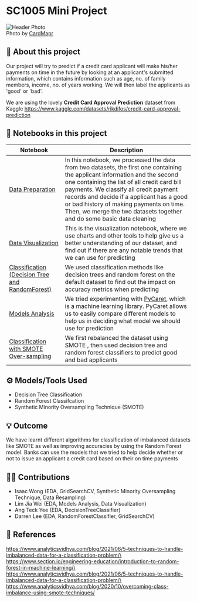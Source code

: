 # SC1005 Mini Project 
![Header Photo](https://res.cloudinary.com/jiawoi/image/upload/v1650712074/banner.jpg)\
Photo by [CardMapr](https://unsplash.com/@cardmapr?utm_source=unsplash&utm_medium=referral&utm_content=creditCopyText)
  
  
## 🎨 About this project
Our project will try to predict if a credit card applicant will make his/her payments on time in the future by looking at an applicant's submitted information, which contains information such as age, no. of family members, income, no. of years working. We will then label the applicants as 'good' or 'bad'.  

We are using the lovely **Credit Card Approval Prediction** dataset from Kaggle https://www.kaggle.com/datasets/rikdifos/credit-card-approval-prediction

## 📔 Notebooks in this project

| Notebook  | Description |
| ------------- | ------------- |
| [Data Preparation](https://github.com/SC8-Team-2/SC1015-Mini-Project/blob/main/Data%20Preparation.ipynb) | In this notebook, we processed the data from two datasets, the first one containing the applicant information and the second one containing the list of all credit card bill payments. We classify all credit payment records and decide if a applicant has a good or bad history of making payments on time. Then, we merge the two datasets together and do some basic data cleaning |
| [Data Visualization](https://github.com/SC8-Team-2/SC1015-Mini-Project/blob/main/Data%20Visualization.ipynb) | This is the visualization notebook, where we use charts and other tools to help give us a better understanding of our dataset, and find out if there are any notable trends that we can use for predicting |
| [Classification (Decision Tree and RandomForest)](https://github.com/SC8-Team-2/SC1015-Mini-Project/blob/main/Classification%20(Decision%20Tree%20and%20RandomForest).ipynb) | We used classification methods like decision trees and random forest on the default dataset to find out the impact on accuracy metrics when predicting  |
| [Models Analysis](https://github.com/SC8-Team-2/SC1015-Mini-Project/blob/main/Models%20Analysis.ipynb) | We tried experimenting with [PyCaret](https://pycaret.org/), which is a machine learning library. PyCaret allows us to easily compare different models to help us in deciding what model we should use for prediction |
| [Classification with SMOTE Over-sampling](https://github.com/SC8-Team-2/SC1015-Mini-Project/blob/main/Classification%20with%20SMOTE%20Over-sampling.ipynb) | We first rebalanced the dataset using SMOTE , then used decision tree and random forest classifiers to predict good and bad applicants|

## ⚙️ Models/Tools Used
- Decision Tree Classification
- Random Forest Classifcation
- Synthetic Minority Oversampling Technique (SMOTE)

## 💡 Outcome
We have learnt different algorithms for classification of imbalanced datasets like SMOTE as well as improving accuracies by using the Random Forest model.
Banks can use the models that we tried to help decide whether or not to issue an applicant a credit card based on their on time payments

## 🙋‍♂️ Contributions
- Isaac Wong (EDA, GridSearchCV, Synthetic Minority Oversampling Technique, Data Resampling)
- Lim Jia Wei (EDA, Models Analysis, Data Visualization)
- Ang Teck Yee (EDA, DecisionTreeClassifier)
- Darren Lee (EDA, RandomForestClassifier, GridSearchCV)

## 📃 References
https://www.analyticsvidhya.com/blog/2021/06/5-techniques-to-handle-imbalanced-data-for-a-classification-problem/\
https://www.section.io/engineering-education/introduction-to-random-forest-in-machine-learning/\
https://www.analyticsvidhya.com/blog/2021/06/5-techniques-to-handle-imbalanced-data-for-a-classification-problem/\
https://www.analyticsvidhya.com/blog/2020/10/overcoming-class-imbalance-using-smote-techniques/
